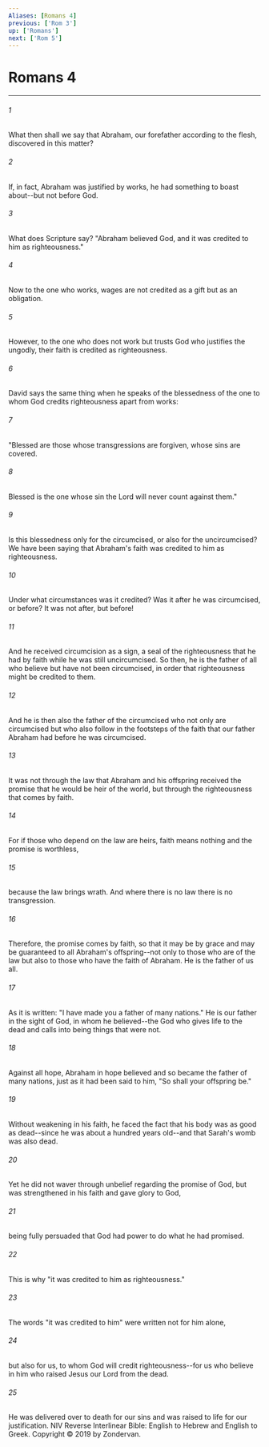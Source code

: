 ```yaml
---
Aliases: [Romans 4]
previous: ['Rom 3']
up: ['Romans']
next: ['Rom 5']
---
```

# Romans 4

***


###### 1 
What then shall we say that Abraham, our forefather according to the flesh, discovered in this matter? 

###### 2 
If, in fact, Abraham was justified by works, he had something to boast about--but not before God. 

###### 3 
What does Scripture say? "Abraham believed God, and it was credited to him as righteousness." 

###### 4 
Now to the one who works, wages are not credited as a gift but as an obligation. 

###### 5 
However, to the one who does not work but trusts God who justifies the ungodly, their faith is credited as righteousness. 

###### 6 
David says the same thing when he speaks of the blessedness of the one to whom God credits righteousness apart from works: 

###### 7 
"Blessed are those whose transgressions are forgiven, whose sins are covered. 

###### 8 
Blessed is the one whose sin the Lord will never count against them." 

###### 9 
Is this blessedness only for the circumcised, or also for the uncircumcised? We have been saying that Abraham's faith was credited to him as righteousness. 

###### 10 
Under what circumstances was it credited? Was it after he was circumcised, or before? It was not after, but before! 

###### 11 
And he received circumcision as a sign, a seal of the righteousness that he had by faith while he was still uncircumcised. So then, he is the father of all who believe but have not been circumcised, in order that righteousness might be credited to them. 

###### 12 
And he is then also the father of the circumcised who not only are circumcised but who also follow in the footsteps of the faith that our father Abraham had before he was circumcised. 

###### 13 
It was not through the law that Abraham and his offspring received the promise that he would be heir of the world, but through the righteousness that comes by faith. 

###### 14 
For if those who depend on the law are heirs, faith means nothing and the promise is worthless, 

###### 15 
because the law brings wrath. And where there is no law there is no transgression. 

###### 16 
Therefore, the promise comes by faith, so that it may be by grace and may be guaranteed to all Abraham's offspring--not only to those who are of the law but also to those who have the faith of Abraham. He is the father of us all. 

###### 17 
As it is written: "I have made you a father of many nations." He is our father in the sight of God, in whom he believed--the God who gives life to the dead and calls into being things that were not. 

###### 18 
Against all hope, Abraham in hope believed and so became the father of many nations, just as it had been said to him, "So shall your offspring be." 

###### 19 
Without weakening in his faith, he faced the fact that his body was as good as dead--since he was about a hundred years old--and that Sarah's womb was also dead. 

###### 20 
Yet he did not waver through unbelief regarding the promise of God, but was strengthened in his faith and gave glory to God, 

###### 21 
being fully persuaded that God had power to do what he had promised. 

###### 22 
This is why "it was credited to him as righteousness." 

###### 23 
The words "it was credited to him" were written not for him alone, 

###### 24 
but also for us, to whom God will credit righteousness--for us who believe in him who raised Jesus our Lord from the dead. 

###### 25 
He was delivered over to death for our sins and was raised to life for our justification. NIV Reverse Interlinear Bible: English to Hebrew and English to Greek. Copyright © 2019 by Zondervan.

